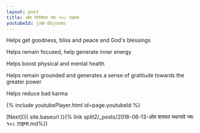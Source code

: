 ```yaml
---
layout: post
title: ओम योगीशाय नमः १०८ टाइम्स
youtubeId: jxW-dGjnsms
---
```

 
 
Helps get goodness, bliss and peace and God's blessings
 
Helps remain focused, help generate inner energy 
 
Helps boost physical and mental health 
 
Helps remain grounded and generates a sense of gratitude towards the greater power 
 
Helps reduce bad karma
 
 
 
 


{% include youtubePlayer.html id=page.youtubeId %}
 
[Next]({{ site.baseurl }}{% link  split2/_posts/2016-06-13-ओम शाश्वत स्थानावे नमः १०८ टाइम्स.md%})
 
